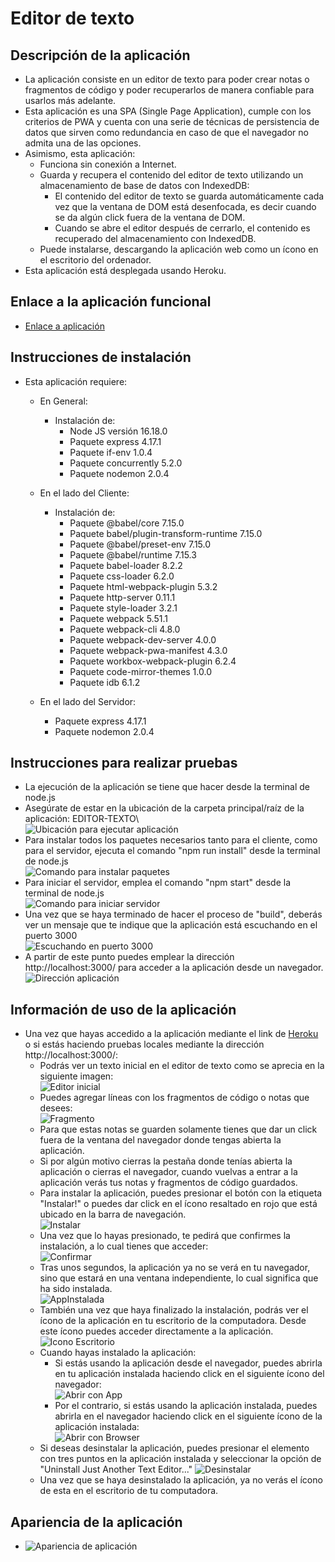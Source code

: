 # Editor de texto

## Descripción de la aplicación  

* La aplicación consiste en un editor de texto para poder crear notas o fragmentos de código y poder recuperarlos de manera confiable para usarlos más adelante.
* Esta aplicación es una SPA (Single Page Application), cumple con los criterios de PWA y cuenta con una serie de técnicas de persistencia de datos que sirven como redundancia en caso de que el navegador no admita una de las opciones.
* Asimismo, esta aplicación:
    * Funciona sin conexión a Internet.
    * Guarda y recupera el contenido del editor de texto utilizando un almacenamiento de base de datos con IndexedDB:
        * El contenido del editor de texto se guarda automáticamente cada vez que la ventana de DOM está desenfocada, es decir cuando se da algún click fuera de la ventana de DOM.
        * Cuando se abre el editor después de cerrarlo, el contenido es recuperado del almacenamiento con IndexedDB.
    * Puede instalarse, descargando la aplicación web como un ícono en el escritorio del ordenador.
* Esta aplicación está desplegada usando Heroku.
    
## Enlace a la aplicación funcional

* [Enlace a aplicación](https://editor-texto-jate.herokuapp.com/)

## Instrucciones de instalación  

* Esta aplicación requiere:

    * En General:
      * Instalación de:
        * Node JS versión 16.18.0
        * Paquete express 4.17.1
        * Paquete if-env 1.0.4
        * Paquete concurrently 5.2.0
        * Paquete nodemon 2.0.4

    * En el lado del Cliente:
      * Instalación de: 
        * Paquete @babel/core 7.15.0
        * Paquete babel/plugin-transform-runtime 7.15.0
        * Paquete @babel/preset-env 7.15.0
        * Paquete @babel/runtime 7.15.3
        * Paquete babel-loader 8.2.2
        * Paquete css-loader 6.2.0
        * Paquete html-webpack-plugin 5.3.2
        * Paquete http-server 0.11.1
        * Paquete style-loader 3.2.1
        * Paquete webpack 5.51.1
        * Paquete webpack-cli 4.8.0
        * Paquete webpack-dev-server 4.0.0
        * Paquete webpack-pwa-manifest 4.3.0
        * Paquete workbox-webpack-plugin 6.2.4
        * Paquete code-mirror-themes 1.0.0
        * Paquete idb 6.1.2

    * En el lado del Servidor:
        * Paquete express 4.17.1
        * Paquete nodemon 2.0.4

## Instrucciones para realizar pruebas 

* La ejecución de la aplicación se tiene que hacer desde la terminal de node.js
* Asegúrate de estar en la ubicación de la carpeta principal/raíz de la aplicación: EDITOR-TEXTO\      
  ![Ubicación para ejecutar aplicación](./images/Path.JPG)
* Para instalar todos los paquetes necesarios tanto para el cliente, como para el servidor, ejecuta el comando "npm run install" desde la terminal de node.js  
  ![Comando para instalar paquetes](./images/Install.JPG)
* Para iniciar el servidor, emplea el comando "npm start" desde la terminal de node.js      
  ![Comando para iniciar servidor](./images/Iniciar.JPG)
* Una vez que se haya terminado de hacer el proceso de "build", deberás ver un mensaje que te indique que la aplicación está escuchando en el puerto 3000  
  ![Escuchando en puerto 3000](./images/Listening.JPG)
* A partir de este punto puedes emplear la dirección http://localhost:3000/ para acceder a la aplicación desde un navegador.  
  ![Dirección aplicación](./images/Direccion.JPG)

## Información de uso de la aplicación

* Una vez que hayas accedido a la aplicación mediante el link de [Heroku](https://editor-texto-jate.herokuapp.com/) o si estás haciendo pruebas locales mediante la dirección http://localhost:3000/:
  * Podrás ver un texto inicial en el editor de texto como se aprecia en la siguiente imagen:  
      ![Editor inicial](./images/EditorInicial.JPG) 
  * Puedes agregar líneas con los fragmentos de código o notas que desees:  
      ![Fragmento](./images/Fragmento.JPG) 
  * Para que estas notas se guarden solamente tienes que dar un click fuera de la ventana del navegador donde tengas abierta la aplicación.
  * Si por algún motivo cierras la pestaña donde tenías abierta la aplicación o cierras el navegador, cuando vuelvas a entrar a la aplicación verás tus notas y fragmentos de código guardados.
  * Para instalar la aplicación, puedes presionar el botón con la etiqueta "Instalar!" o puedes dar click en el ícono resaltado en rojo que está ubicado en la barra de navegación.  
      ![Instalar](./images/Instalar.JPG) 
  * Una vez que lo hayas presionado, te pedirá que confirmes la instalación, a lo cual tienes que acceder:  
      ![Confirmar](./images/Confirmar.JPG) 
  * Tras unos segundos, la aplicación ya no se verá en tu navegador, sino que estará en una ventana independiente, lo cual significa que ha sido instalada.  
      ![AppInstalada](./images/AppInstalada.JPG)
  * También una vez que haya finalizado la instalación, podrás ver el ícono de la aplicación en tu escritorio de la computadora. Desde este ícono puedes acceder directamente a la aplicación.  
      ![Icono Escritorio](./images/IconoEscritorio.JPG)
  * Cuando hayas instalado la aplicación:
    * Si estás usando la aplicación desde el navegador, puedes abrirla en tu aplicación instalada haciendo click en el siguiente ícono del navegador:    
        ![Abrir con App](./images/OpenApp.JPG)
    * Por el contrario, si estás usando la aplicación instalada, puedes abrirla en el navegador haciendo click en el siguiente ícono de la aplicación instalada:    
        ![Abrir con Browser](./images/OpenBrowser.JPG)
  * Si deseas desinstalar la aplicación, puedes presionar el elemento con tres puntos en la aplicación instalada y seleccionar la opción de "Uninstall Just Another Text Editor..."
      ![Desinstalar](./images/Desinstalar.JPG)
  * Una vez que se haya desinstalado la aplicación, ya no verás el ícono de esta en el escritorio de tu computadora.


## Apariencia de la aplicación

* ![Apariencia de aplicación](./images/Apariencia.JPG)
